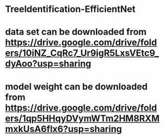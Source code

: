 # TreeIdentification-EfficientNet
# data set can be downloaded from https://drive.google.com/drive/folders/10iNZ_CqRc7_Ur9igR5LxsVEtc9_dyAoo?usp=sharing
# model weight can be downloaded from https://drive.google.com/drive/folders/1qp5HHqyDVymWTm2HM8RXMmxkUsA6flx6?usp=sharing

